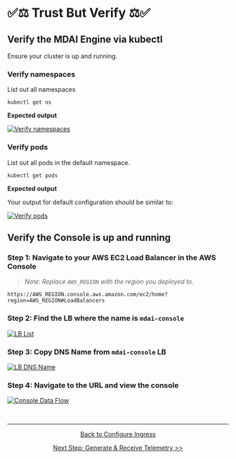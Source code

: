 # ✅⚖️ Trust But Verify ⚖️✅

## Verify the MDAI Engine via kubectl
Ensure your cluster is up and running.

### Verify namespaces

List out all namespaces

```shell
kubectl get ns
```

**Expected output**

[![Verify namespaces](/media/verify-get-ns.png)](/media/verify-get-ns.png)

### Verify pods

List out all pods in the default namespace.

```shell
kubectl get pods
```

**Expected output**

Your output for default configuration should be similar to:

[![Verify pods](/media/verify-get-pods.png)](/media/verify-get-pods.png)

## Verify the Console is up and running

### Step 1: Navigate to your AWS EC2 Load Balancer in the AWS Console

>*Note: Replace `AWS_REGION` with the region you deployed to.*

`https://AWS_REGION.console.aws.amazon.com/ec2/home?region=AWS_REGION#LoadBalancers`

### Step 2: Find the LB where the name is `mdai-console`

[![LB List](/media/lb-list.png)](/media/lb-list.png)

### Step 3: Copy DNS Name from `mdai-console` LB

[![LB DNS Name](/media/load-balancers.png)](/media/load-balancers.png)

### Step 4: Navigate to the URL and view the console

[![Console Data Flow](/media/console-data-flow.png)](/media/console-data-flow.png)

<br />

----

<p style="text-align: center;">
  <a href="./ingress.md">Back to Configure Ingress</a>
</p>
<p style="text-align: center;">
  <a href="./generate-telemetry.md">Next Step: Generate & Receive Telemetry >></a>
</p>
